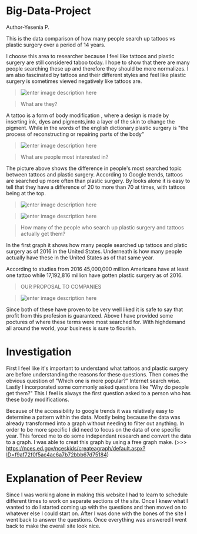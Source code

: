 # Big-Data-Project
Author-Yesenia P.

This is the data comparison of how many people search up tattoos vs plastic surgery over a period of 14 years. 

I choose this area to researcher because I feel like tattoos and plastic surgery are still considered taboo today. I hope to show that there are many people searching these up and therefore they should be more normalizes. I am also fascinated by tattoos and their different styles and feel like plastic surgery is sometimes viewed negatively like tattoos are. 


> ![enter image description here](https://lh3.googleusercontent.com/7LOEeTEcX3HmgrtDivIV4LjZuV4ronAK6f26QbH7hR0JEbJEXN0NfFz-CoRCVE4X3U6wa0HcRbg "Tattoo")

> What are they?

A tattoo is a form of body modification , where a design is made by inserting ink, dyes and pigments,into a layer of the skin to change the pigment. While in the words of the english dictionary plastic surgery is "the process of reconstructing or repairing parts of the body"


> ![enter image description here](https://lh3.googleusercontent.com/AOa4rET_2ndVs2UkiOYO4z2MwfDYVAlYU57HKeMEd5Vb4_HwcYzgNZdhaKDW3uqGPr_5UGiSKcI "Graph")

> What are people most interested in?

The picture above shows the difference in people's most searched topic between tattoos and plastic surgery. According to Google trends, tattoos are searched up more often than plastic surgery. By looks alone it is easy to tell that they have a difference of 20 to more than 70 at times, with tattoos being at the top.

> ![enter image description here](https://lh3.googleusercontent.com/rSfmHDC7-2ExnuAAPQ1xZ-Z1tW0k0jLMJDK-ugA0Ir8DsxR3J72klayoEgpdFIUtOb2Rd3NcCaA "2016Graph")

> ![enter image description here](https://lh3.googleusercontent.com/kt11Y4Gq3TrhxCPDqYV2flkHR3Qg5fLCW9VqI5vG-Bu85ZO4UMWxXG_mGL1fcSBztttgRvxD_PQ "2016Statistics")

> How many of the people who search up plastic surgery and tattoos actually get them?

In the first graph it shows how many people searched up tattoos and platic surgery as of 2016 in the United States. Underneath is how many people actually have these in the United States as of that same year.

According to studies from 2016 45,000,000 million Americans have at least one tattoo while 17,192,816 million have gotten plastic surgery as of 2016.

> OUR PROPOSAL TO COMPANIES

> ![enter image description here](https://lh3.googleusercontent.com/XArxw40EJlEfaGK7KYk_d-t1EF75ahUvzjhvqZjk4kZqJPMSWBiQdlqhyGBvDkl1b3LOKrqRXo4 "WhereMostSearched")

Since both of these have proven to be very well liked it is safe to say that profit from this profesion is guaranteed. Above I have provided some poctures of where these terms were most searched for. With highdemand all around the world, your business is sure to flourish.

# Investigation

First I feel like it's important to understand what tattoos and plastic surgery are before understanding the reasons for these questions. Then comes the obvious question of "Which one is more popular?" Internet search wise. Lastly I incorporated some commonly asked questions like "Why do people get them?" This I feel is always the first question asked to a person who has these body modifications.


Because of the accessibility to google trends it was relatively easy to determine a pattern within the data. Mostly being because the data was already transformed into a graph without needing to filter out anything. In order to be more specific I did need to focus on the data of one specific year. This forced me to do some independant research and convert the data to a graph. I was able to creat this graph by using a free graph make. (>>> https://nces.ed.gov/nceskids/createagraph/default.aspx?ID=f9af72f0f5ac4ac6a7b72bbb67d75184)


# Explanation of Peer Review

Since I was working alone in making this website I had to learn to schedule different times to work on separate sections of the site. Once I knew what I wanted to do I started coming up with the questions and then moved on to whatever else I could start on. After I was done with the bones of the site I went back to answer the questions. Once everything was answered I went back to make the overall site look nice.
